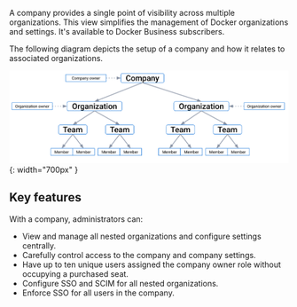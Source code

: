 A company provides a single point of visibility across multiple organizations. This view simplifies the management of Docker organizations and settings. It's available to Docker Business subscribers.

The following diagram depicts the setup of a company and how it relates to associated organizations.

![company-hierarchy](/admin/images/docker-hierarchy-company.svg){: width="700px" }

## Key features

With a company, administrators can:

- View and manage all nested organizations and configure settings centrally.
- Carefully control access to the company and company settings.
- Have up to ten unique users assigned the company owner role without occupying a purchased seat.
- Configure SSO and SCIM for all nested organizations.
- Enforce SSO for all users in the company.